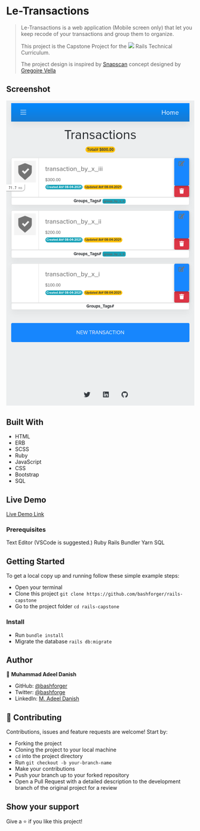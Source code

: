 # Le-Transactions

> Le-Transactions is a web application (Mobile screen only) that let you keep recode of your transactions and group them to organize. 
>
> This project is the Capstone Project for the ![](https://img.shields.io/badge/Microverse-blueviolet) Rails Technical Curriculum. 
> 
> The project design is inspired by [Snapscan](https://www.behance.net/gallery/19759151/Snapscan-iOs-design-and-branding) concept designed by [Gregoire Vella](https://www.behance.net/gregoirevella)

## Screenshot
![Rails Capstone](./app/assets/images/Screen%20Shot%202021-04-11%20at%2020.03.09-fullpage.png)

## Built With

- HTML
- ERB
- SCSS
- Ruby
- JavaScript
- CSS
- Bootstrap
- SQL

## Live Demo

[Live Demo Link](https://rails-capstone-bashforger.herokuapp.com/)

### Prerequisites

Text Editor (VSCode is suggested.)
Ruby
Rails
Bundler
Yarn
SQL

## Getting Started

To get a local copy up and running follow these simple example steps:
- Open your terminal
- Clone this project `git clone https://github.com/bashforger/rails-capstone`
- Go to the project folder `cd rails-capstone`

### Install

- Run `bundle install`
- Migrate the database `rails db:migrate`


## Author

👤 **Muhammad Adeel Danish**

- GitHub: [@bashforger](https://github.com/bashforger)
- Twitter: [@bashforge](https://twitter.com/bashforge)
- LinkedIn: [M. Adeel Danish](https://www.linkedin.com/in/muhammad-adeel-danish/)

## 🤝 Contributing

Contributions, issues and feature requests are welcome! Start by:

- Forking the project
- Cloning the project to your local machine
- `cd` into the project directory
- Run `git checkout -b your-branch-name`
- Make your contributions
- Push your branch up to your forked repository
- Open a Pull Request with a detailed description to the development branch of the original project for a review

## Show your support

Give a ⭐️ if you like this project!
